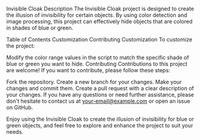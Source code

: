 Invisible Cloak
Description
The Invisible Cloak project is designed to create the illusion of invisibility for certain objects. By using color detection and image processing, this project can effectively hide objects that are colored in shades of blue or green.

Table of Contents
Customization
Contributing
Customization
To customize the project:

Modify the color range values in the script to match the specific shade of blue or green you want to hide.
Contributing
Contributions to this project are welcome! If you want to contribute, please follow these steps:

Fork the repository.
Create a new branch for your changes.
Make your changes and commit them.
Create a pull request with a clear description of your changes.
If you have any questions or need further assistance, please don't hesitate to contact us at your-email@example.com or open an issue on GitHub.

Enjoy using the Invisible Cloak to create the illusion of invisibility for blue or green objects, and feel free to explore and enhance the project to suit your needs.